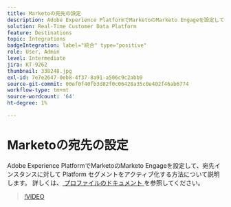 ```yaml
---
title: Marketoの宛先の設定
description: Adobe Experience PlatformでMarketoのMarketo Engageを設定して、宛先インスタンスに対して Platform セグメントをアクティブ化する方法について説明します。
solution: Real-Time Customer Data Platform
feature: Destinations
topic: Integrations
badgeIntegration: label="統合" type="positive"
role: User, Admin
level: Intermediate
jira: KT-9262
thumbnail: 338248.jpg
exl-id: 7e7e2647-0eb8-4f37-8a91-a506c9c2abb9
source-git-commit: 00ef0f40fb3d82f0c06428a35c0e402f46ab6774
workflow-type: tm+mt
source-wordcount: '64'
ht-degree: 1%

---
```


# Marketoの宛先の設定

Adobe Experience PlatformでMarketoのMarketo Engageを設定して、宛先インスタンスに対して Platform セグメントをアクティブ化する方法について説明します。 詳しくは、[ プロファイルのドキュメント ](https://experienceleague.adobe.com/docs/experience-platform/rtcdp/profile/profile-browse.html) を参照してください。

>[!VIDEO](https://video.tv.adobe.com/v/338248?learn=on)

